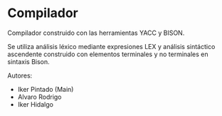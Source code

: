 # Compilador
Compilador construido con las herramientas YACC y BISON.  
  
Se utiliza análisis léxico mediante expresiones LEX y análisis sintáctico ascendente construido con elementos terminales y no terminales en sintaxis Bison.  
  
 Autores: 
 - Iker Pintado (Main)
 - Alvaro Rodrigo
 - Iker Hidalgo
